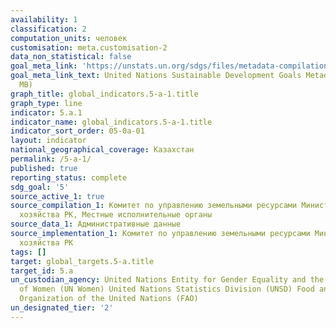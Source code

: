 ```yaml
---
availability: 1
classification: 2
computation_units: человек
customisation: meta.customisation-2
data_non_statistical: false
goal_meta_link: 'https://unstats.un.org/sdgs/files/metadata-compilation/Metadata-Goal-5.pdf '
goal_meta_link_text: United Nations Sustainable Development Goals Metadata (PDF 4.0
  MB)
graph_title: global_indicators.5-a-1.title
graph_type: line
indicator: 5.a.1
indicator_name: global_indicators.5-a-1.title
indicator_sort_order: 05-0a-01
layout: indicator
national_geographical_coverage: Казахстан
permalink: /5-a-1/
published: true
reporting_status: complete
sdg_goal: '5'
source_active_1: true
source_compilation_1: Комитет по управлению земельными ресурсами Министерство сельского
  хозяйства РК, Местные исполнительные органы
source_data_1: Административные данные
source_implementation_1: Комитет по управлению земельными ресурсами Министерство сельского
  хозяйства РК
tags: []
target: global_targets.5-a.title
target_id: 5.a
un_custodian_agency: United Nations Entity for Gender Equality and the Empowerment
  of Women (UN Women) United Nations Statistics Division (UNSD) Food and Agriculture
  Organization of the United Nations (FAO)
un_designated_tier: '2'
---
```

